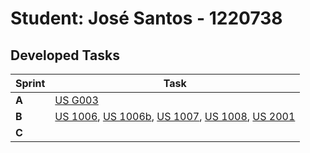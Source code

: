 # Student: José Santos - 1220738

## Developed Tasks

| Sprint | Task                                                                                                                                         |
|--------|----------------------------------------------------------------------------------------------------------------------------------------------|
| **A**  | [US G003](../us_g002/readme.md)                                                                                                              |
| **B**  | [US 1006](docs/sb_us_1006), [US 1006b](docs/sb_us_1006b), [US 1007](docs/sb_us_1007), [US 1008](docs/sb_us_1008), [US 2001](docs/sb_us_2001) |
| **C**  |                                                                                                                                              |
